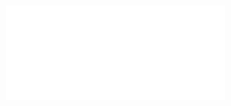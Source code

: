 <!-- Consider starring my repo @ https://github.com/AlejandroAlvarezCastro/AlejandroAlvarezCastro, much appreciated in advance! -->

<img src="https://github.com/AlejandroAlvarezCastro/AlejandroAlvarezCastro/blob/master/svg.svg" alt="Hey I'm juice mit apfeln drin, a.k.a. apple juice"/>

<!--

<p><em>A bachelor student at <a href="https://hogent.be">University College Ghent</a>, majoring in Computer Science. 😊</br>
</em></p>

```javascript
const aboutMe = {
   code: [Javascript, Typescript, HTML, CSS, Python, Java, CSharp, Kotlin, Swift],
   technologies: {
      frontEnd: {
         js: ["React", "Angular"],
         css: ["Materialize", "Bulma", "Bootstrap", "Material Design", "Semantic UI"]
      },
      backEnd: {
         java: ["Spring"],
         js: ["Node", "Express"],
         csharp: ["Asp.net Core"],
         misc: ["Bash", "Puppeteer", "Selenium", "Cypress"]
      },
      databases: ["MongoDB", "mySQL", "SQLServer"],
      mobile: ["Android", "IOS"]
   },
   currentOccupation: ["last year student, open for job opportunities"],
   challenge: "I'm working towards being able to run a marathon.",
};
```




# Hi, I’m Alejandro 👋
Data Engineer
